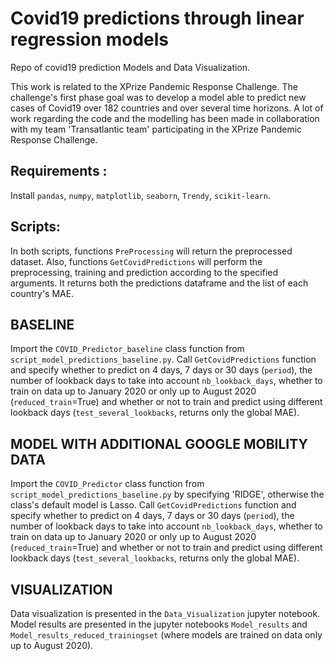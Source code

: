 # Covid19 predictions through linear regression models
Repo of covid19 prediction Models and Data Visualization.

This work is related to the XPrize Pandemic Response Challenge. The challenge's first phase goal was to develop a model able to predict new cases of Covid19 over 182 countries and over several time horizons. A lot of work regarding the code and the modelling has been made in collaboration with my team 'Transatlantic team' participating in the XPrize Pandemic Response Challenge.

## Requirements :
Install `pandas`, `numpy`, `matplotlib`, `seaborn`, `Trendy`, `scikit-learn`.

## Scripts:
In both scripts, functions `PreProcessing` will return the preprocessed dataset. Also, functions `GetCovidPredictions` will perform the preprocessing, training and prediction according to the specified arguments. It returns both the predictions dataframe and the list of each country's MAE.

## BASELINE 
Import the `COVID_Predictor_baseline` class function from `script_model_predictions_baseline.py`. Call `GetCovidPredictions` function and specify whether to predict on 4 days, 7 days or 30 days (`period`), the number of lookback days to take into account `nb_lookback_days`, whether to train on data up to January 2020 or only up to August 2020 (`reduced_train`=True) and whether or not to train and predict using different lookback days (`test_several_lookbacks`, returns only the global MAE).

## MODEL WITH ADDITIONAL GOOGLE MOBILITY DATA 
Import the `COVID_Predictor` class function from `script_model_predictions_baseline.py` by specifying 'RIDGE', otherwise the class's default model is Lasso. 
Call `GetCovidPredictions` function and specify whether to predict on 4 days, 7 days or 30 days (`period`), the number of lookback days to take into account `nb_lookback_days`, whether to train on data up to January 2020 or only up to August 2020 (`reduced_train`=True) and whether or not to train and predict using different lookback days (`test_several_lookbacks`, returns only the global MAE).

## VISUALIZATION
Data visualization is presented in the `Data_Visualization` jupyter notebook. Model results are presented in the jupyter notebooks `Model_results` and `Model_results_reduced_trainingset` (where models are trained on data only up to August 2020).
